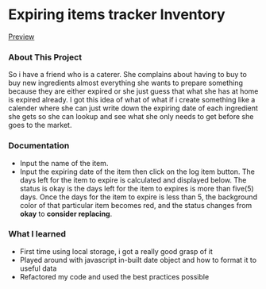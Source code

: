 # Expiring items tracker Inventory
[Preview]()
### About This Project
So i have a friend who is a caterer. She complains about having to buy to buy new ingredients almost everything she wants to prepare something because they are either expired or she just guess that what she has at home is expired already. I got this idea of what of what if i create something like a calender where she can just write down the expiring date of each ingredient she gets so she can lookup and see what she only needs to get before she goes to the market.

### Documentation
- Input the name of the item.
- Input the expiring date of the item then click on the log item button.
The days left for the item to expire is calculated and displayed below. The status is okay is the days left for the item to expires is more than five(5) days. Once the days for the item to expire is less than 5, the background color of that particular item becomes red, and the status changes from **okay** to **consider replacing**.

### What I learned
- First time using local storage, i got a really good grasp of it
- Played around with javascript in-built date object and how to format it to useful data
- Refactored my code and used the best practices possible

